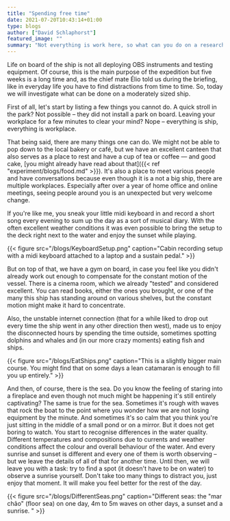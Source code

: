 ```yaml
---
title: "Spending free time"
date: 2021-07-20T10:43:14+01:00
type: blogs
author: ["David Schlaphorst"]
featured_image: ""
summary: "Not everything is work here, so what can you do on a research vessel?"
---
```


Life on board of the ship is not all deploying OBS instruments and testing equipment. Of course, this is the main purpose of the expedition but five weeks is a long time and, as the chief mate Élio told us during the briefing, like in everyday life you have to find distractions from time to time. So, today we will investigate what can be done on a moderately sized ship.

First of all, let's start by listing a few things you cannot do. A quick stroll in the park? Not possible – they did not install a park on board. Leaving your workplace for a few minutes to clear your mind? Nope – everything is ship, everything is workplace.

That being said, there are many things one can do. We might not be able to pop down to the local bakery or café, but we have an excellent canteen that also serves as a place to rest and have a cup of tea or coffee — and good cake, [you might already have read about that]({{< ref "experiment/blogs/food.md" >}}). It's also a place to meet various people and have conversations because even though it is a not a big ship, there are multiple workplaces. Especially after over a year of home office and online meetings, seeing people around you is an unexpected but very welcome change.

If you're like me, you sneak your little midi keyboard in and record a short song every evening to sum up the day as a sort of musical diary. With the often excellent weather conditions it was even possible to bring the setup to the deck right next to the water and enjoy the sunset while playing.

{{< figure src="/blogs/KeyboardSetup.png" caption="Cabin recording setup with a midi keyboard attached to a laptop and a sustain pedal." >}}

But on top of that, we have a gym on board, in case you feel like you didn't already work out enough to compensate for the constant motion of the vessel. There is a cinema room, which we already "tested" and considered excellent. You can read books, either the ones you brought, or one of the many this ship has standing around on various shelves, but the constant motion might make it hard to concentrate.

Also, the unstable internet connection (that for a while liked to drop out every time the ship went in any other direction then west), made us to enjoy the disconnected hours by spending the time outside, sometimes spotting dolphins and whales and (in our more crazy moments) eating fish and ships.

{{< figure src="/blogs/EatShips.png" caption="This is a slightly bigger main course. You might find that on some days a lean catamaran is enough to fill you up entirely." >}}

And then, of course, there is the sea. Do you know the feeling of staring into a fireplace and even though not much might be happening it's still entirely captivating? The same is true for the sea. Sometimes it's rough with waves that rock the boat to the point where you wonder how we are not losing equipment by the minute. And sometimes it's so calm that you think you're just sitting in the middle of a small pond or on a mirror. But it does not get boring to watch. You start to recognise differences in the water quality. Different temperatures and compositions due to currents and weather conditions affect the colour and overall behaviour of the water. And every sunrise and sunset is different and every one of them is worth observing – but we leave the details of all of that for another time. Until then, we will leave you with a task: try to find a spot (it doesn't have to be on water) to observe a sunrise yourself. Don't take too many things to distract you, just enjoy that moment. It will make you feel better for the rest of the day.

{{< figure src="/blogs/DifferentSeas.png" caption="Different seas: the \"mar chão\" (floor sea) on one day, 4m to 5m waves on other days, a sunset and a sunrise. " >}}
